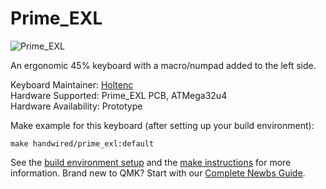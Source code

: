 # Prime_EXL

![Prime_EXL](https://i.imgur.com/3t524g8.jpg)

An ergonomic 45% keyboard with a macro/numpad added to the left side. 

Keyboard Maintainer: [Holtenc](https://github.com/holtenc/)  
Hardware Supported: Prime_EXL PCB, ATMega32u4  
Hardware Availability: Prototype

Make example for this keyboard (after setting up your build environment):

    make handwired/prime_exl:default

See the [build environment setup](https://docs.qmk.fm/#/getting_started_build_tools) and the [make instructions](https://docs.qmk.fm/#/getting_started_make_guide) for more information. Brand new to QMK? Start with our [Complete Newbs Guide](https://docs.qmk.fm/#/newbs).
